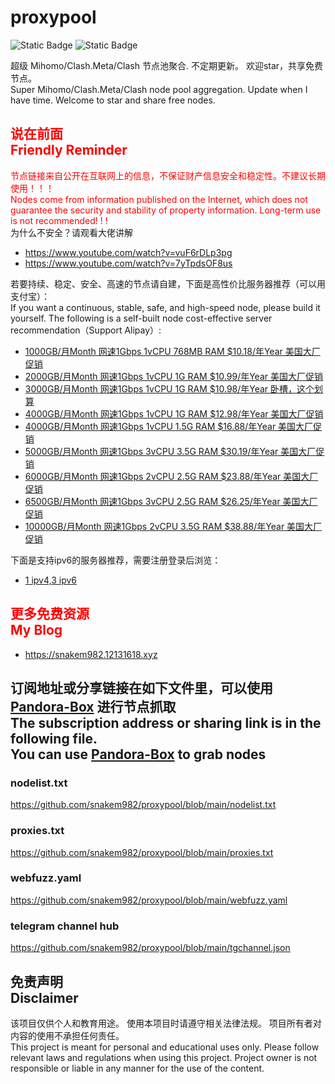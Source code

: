 # proxypool

![Static Badge](https://img.shields.io/badge/ss|ssr|vmess|vless|trojan-free-orange)
![Static Badge](https://img.shields.io/badge/tuic|hysteria|hysteria2-free-orange)

超级 Mihomo/Clash.Meta/Clash 节点池聚合.
不定期更新。
欢迎star，共享免费节点。
<br/>
Super Mihomo/Clash.Meta/Clash node pool aggregation.
Update when I have time.
Welcome to star and share free nodes.

## <font color="red">说在前面<br/>Friendly Reminder</font>
<font color="red">节点链接来自公开在互联网上的信息，不保证财产信息安全和稳定性。不建议长期使用！！！<br/>
Nodes come from information published on the Internet,
which does not guarantee the security and stability of property information.
Long-term use is not recommended! ! !</font><br/>
为什么不安全？请观看大佬讲解 <br/> 
- https://www.youtube.com/watch?v=vuF6rDLp3pg
- https://www.youtube.com/watch?v=7yTpdsOF8us<br/>

若要持续、稳定、安全、高速的节点请自建，下面是高性价比服务器推荐（可以用支付宝）：<br/>
If you want a continuous, stable, safe, and high-speed node, please build it yourself.
The following is a self-built node cost-effective server recommendation（Support Alipay）:<br/>
- [1000GB/月Month 网速1Gbps 1vCPU 768MB RAM $10.18/年Year 美国大厂促销](https://my.racknerd.com/aff.php?aff=8613&pid=792 "美国大厂促销")
- [2000GB/月Month 网速1Gbps 1vCPU 1G RAM $10.99/年Year 美国大厂促销](https://my.racknerd.com/aff.php?aff=8613&pid=838 "美国大厂促销")
- [3000GB/月Month 网速1Gbps 1vCPU 1G RAM $10.98/年Year 卧槽，这个划算](https://my.racknerd.com/aff.php?aff=8613&pid=358 "卧槽，这个划算")
- [4000GB/月Month 网速1Gbps 1vCPU 1G RAM $12.98/年Year 美国大厂促销](https://my.racknerd.com/aff.php?aff=8613&pid=735 "美国大厂促销")
- [4000GB/月Month 网速1Gbps 1vCPU 1.5G RAM $16.88/年Year 美国大厂促销](https://my.racknerd.com/aff.php?aff=8613&pid=839 "美国大厂促销")
- [5000GB/月Month 网速1Gbps 3vCPU 3.5G RAM $30.19/年Year 美国大厂促销](https://my.racknerd.com/aff.php?aff=8613&pid=125 "美国大厂促销")
- [6000GB/月Month 网速1Gbps 2vCPU 2.5G RAM $23.88/年Year 美国大厂促销](https://my.racknerd.com/aff.php?aff=8613&pid=840 "美国大厂促销")
- [6500GB/月Month 网速1Gbps 3vCPU 2.5G RAM $26.25/年Year 美国大厂促销](https://my.racknerd.com/aff.php?aff=8613&pid=157 "美国大厂促销")
- [10000GB/月Month 网速1Gbps 2vCPU 3.5G RAM $38.88/年Year 美国大厂促销](https://my.racknerd.com/aff.php?aff=8613&pid=698 "美国大厂促销")

下面是支持ipv6的服务器推荐，需要注册登录后浏览：<br/>
- [1 ipv4,3 ipv6](https://app.cloudcone.com/?ref=11078 "美国1个ip4地址，3个ip6地址")

## <font color="red">更多免费资源<br/>My Blog</font>
- https://snakem982.12131618.xyz

## 订阅地址或分享链接在如下文件里，可以使用 [Pandora-Box](https://github.com/snakem982/Pandora-Box/blob/main/README-CN.md) 进行节点抓取<br>The subscription address or sharing link is in the following file. <br>You can use [Pandora-Box](https://github.com/snakem982/Pandora-Box) to grab nodes
### nodelist.txt
https://github.com/snakem982/proxypool/blob/main/nodelist.txt
### proxies.txt
https://github.com/snakem982/proxypool/blob/main/proxies.txt
### webfuzz.yaml
https://github.com/snakem982/proxypool/blob/main/webfuzz.yaml
### telegram channel hub
https://github.com/snakem982/proxypool/blob/main/tgchannel.json

## 免责声明 <br/>Disclaimer
该项目仅供个人和教育用途。
使用本项目时请遵守相关法律法规。
项目所有者对内容的使用不承担任何责任。
<br/>
This project is meant for personal and educational uses only.
Please follow relevant laws and regulations when using this project.
Project owner is not responsible or liable in any manner for the use of the content.
